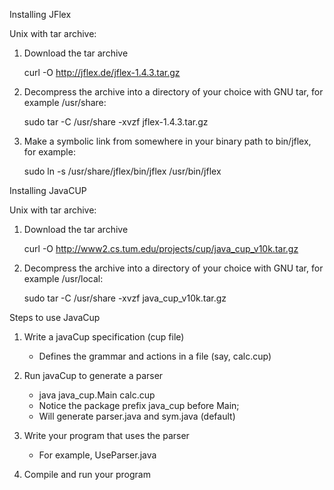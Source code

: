 Installing JFlex

Unix with tar archive:

1. Download the tar archive

   curl -O http://jflex.de/jflex-1.4.3.tar.gz

2. Decompress the archive into a directory of your choice with GNU tar,
for example /usr/share:

    sudo tar -C /usr/share -xvzf jflex-1.4.3.tar.gz

3. Make a symbolic link from somewhere in your binary path to bin/jflex,
for example:
    
    sudo ln -s /usr/share/jflex/bin/jflex /usr/bin/jflex


Installing JavaCUP

Unix with tar archive:

1. Download the tar archive
     
     curl -O http://www2.cs.tum.edu/projects/cup/java_cup_v10k.tar.gz

2. Decompress the archive into a directory of your choice with GNU tar,
for example /usr/local:

   sudo tar -C /usr/share -xvzf java_cup_v10k.tar.gz
  
Steps to use JavaCup

1. Write a javaCup specification (cup file)
   - Defines the grammar and actions in a file (say, calc.cup)

2. Run javaCup to generate a parser
   - java java_cup.Main calc.cup
   - Notice the package prefix java_cup before Main;
   - Will generate parser.java and sym.java (default)

3. Write your program that uses the parser
   - For example, UseParser.java

4. Compile and run your program


